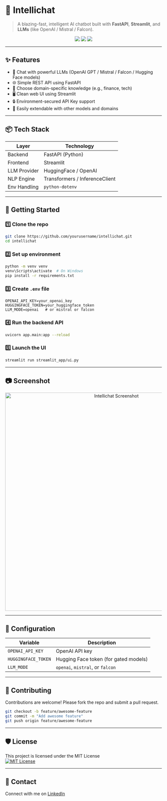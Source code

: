 
# 🤖 Intellichat

> A blazing-fast, intelligent AI chatbot built with **FastAPI**, **Streamlit**, and **LLMs** (like OpenAI / Mistral / Falcon).

<p align="center">
  <img src="https://img.shields.io/badge/Status-Active-success?style=flat-square" />
  <img src="https://img.shields.io/badge/License-MIT-green.svg?style=flat-square" />
  <img src="https://img.shields.io/badge/Powered%20By-LLM-blue?style=flat-square" />
</p>

---

## ✨ Features

- 🔌 Chat with powerful LLMs (OpenAI GPT / Mistral / Falcon / Hugging Face models)
- 🌐 Simple REST API using FastAPI
- 🧠 Choose domain-specific knowledge (e.g., finance, tech)
- 🖥️ Clean web UI using Streamlit
- 🔒 Environment-secured API Key support
- 🦾 Easily extendable with other models and domains

---

## 📦 Tech Stack

| Layer         | Technology                   |
|---------------|-------------------------------|
| Backend       | FastAPI (Python)              |
| Frontend      | Streamlit                     |
| LLM Provider  | HuggingFace / OpenAI          |
| NLP Engine    | Transformers / InferenceClient|
| Env Handling  | `python-dotenv`               |

---

## 🚀 Getting Started

### 1️⃣ Clone the repo

```bash
git clone https://github.com/yourusername/intellichat.git
cd intellichat
```

### 2️⃣ Set up environment

```bash
python -m venv venv
venv\Scripts\activate  # On Windows
pip install -r requirements.txt
```

### 3️⃣ Create `.env` file

```env
OPENAI_API_KEY=your_openai_key
HUGGINGFACE_TOKEN=your_huggingface_token
LLM_MODE=openai   # or mistral or falcon
```

### 4️⃣ Run the backend API

```bash
uvicorn app.main:app --reload
```

### 5️⃣ Launch the UI

```bash
streamlit run streamlit_app/ui.py
```

---

## 📷 Screenshot

<p align="center">
  <img src="https://your-screenshot-url.com/preview.png" width="700" alt="Intellichat Screenshot"/>
</p>

---

## 🔧 Configuration

| Variable             | Description                            |
|----------------------|----------------------------------------|
| `OPENAI_API_KEY`     | OpenAI API key                         |
| `HUGGINGFACE_TOKEN`  | Hugging Face token (for gated models)  |
| `LLM_MODE`           | `openai`, `mistral`, or `falcon`       |

---

## 🤝 Contributing

Contributions are welcome! Please fork the repo and submit a pull request.

```bash
git checkout -b feature/awesome-feature
git commit -m "Add awesome feature"
git push origin feature/awesome-feature
```

---

## 🛡 License

This project is licensed under the MIT License  
[![MIT License](https://img.shields.io/badge/License-MIT-green.svg)](LICENSE)

---

## 💬 Contact

Connect with me on [LinkedIn](https://www.linkedin.com/in/shauryasingh28/)
